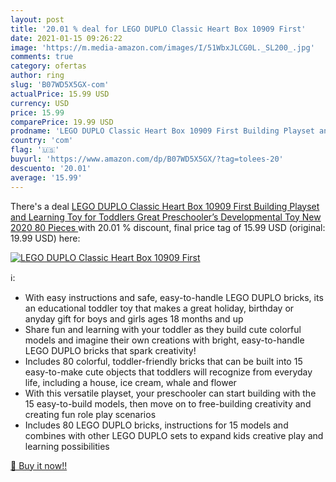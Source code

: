 ```yaml
---
layout: post
title: '20.01 % deal for LEGO DUPLO Classic Heart Box 10909 First'
date: 2021-01-15 09:26:22
image: 'https://m.media-amazon.com/images/I/51WbxJLCG0L._SL200_.jpg'
comments: true
category: ofertas
author: ring
slug: 'B07WD5X5GX-com'
actualPrice: 15.99 USD
currency: USD
price: 15.99
comparePrice: 19.99 USD
prodname: 'LEGO DUPLO Classic Heart Box 10909 First Building Playset and Learning Toy for Toddlers  Great Preschooler’s Developmental Toy  New 2020  80 Pieces '
country: 'com'
flag: '🇺🇸'
buyurl: 'https://www.amazon.com/dp/B07WD5X5GX/?tag=tolees-20'
descuento: '20.01'
average: '15.99'
---
```


There's a deal [LEGO DUPLO Classic Heart Box 10909 First Building Playset and Learning Toy for Toddlers  Great Preschooler’s Developmental Toy  New 2020  80 Pieces ](https://www.amazon.com/dp/B07WD5X5GX/?tag=tolees-20)  with  20.01 % discount, final price tag of  15.99 USD (original: 19.99 USD) here:

[![LEGO DUPLO Classic Heart Box 10909 First](https://m.media-amazon.com/images/I/51WbxJLCG0L._SL200_.jpg)](https://www.amazon.com/dp/B07WD5X5GX/?tag=tolees-20)

ℹ️:

- With easy instructions and safe, easy-to-handle LEGO DUPLO bricks, its an educational toddler toy that makes a great holiday, birthday or anyday gift for boys and girls ages 18 months and up
- Share fun and learning with your toddler as they build cute colorful models and imagine their own creations with bright, easy-to-handle LEGO DUPLO bricks that spark creativity!
- Includes 80 colorful, toddler-friendly bricks that can be built into 15 easy-to-make cute objects that toddlers will recognize from everyday life, including a house, ice cream, whale and flower
- With this versatile playset, your preschooler can start building with the 15 easy-to-build models, then move on to free-building creativity and creating fun role play scenarios
- Includes 80 LEGO DUPLO bricks, instructions for 15 models and combines with other LEGO DUPLO sets to expand kids creative play and learning possibilities

[🛒 Buy it now!!](https://www.amazon.com/dp/B07WD5X5GX/?tag=tolees-20)
